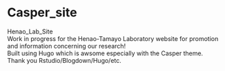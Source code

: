 # Casper_site
Henao_Lab_Site  
Work in progress for the Henao-Tamayo Laboratory website for promotion and information concerning our research!  
Built using Hugo which is awsome especially with the Casper theme.  
Thank you Rstudio/Blogdown/Hugo/etc. 
